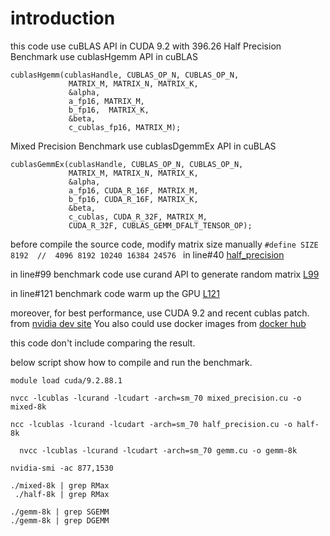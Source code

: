 # introduction 
this code use cuBLAS API in CUDA 9.2 with 396.26
Half Precision Benchmark use cublasHgemm API in cuBLAS

```
cublasHgemm(cublasHandle, CUBLAS_OP_N, CUBLAS_OP_N,
             MATRIX_M, MATRIX_N, MATRIX_K,
             &alpha,
             a_fp16, MATRIX_M,
             b_fp16,  MATRIX_K,
             &beta,
             c_cublas_fp16, MATRIX_M);
```

Mixed Precision Benchmark use cublasDgemmEx  API in cuBLAS

```
cublasGemmEx(cublasHandle, CUBLAS_OP_N, CUBLAS_OP_N,
             MATRIX_M, MATRIX_N, MATRIX_K,
             &alpha,
             a_fp16, CUDA_R_16F, MATRIX_M,
             b_fp16, CUDA_R_16F, MATRIX_K,
             &beta,
             c_cublas, CUDA_R_32F, MATRIX_M,
             CUDA_R_32F, CUBLAS_GEMM_DFALT_TENSOR_OP);
```

before compile the source code, modify  matrix size manually `#define SIZE 8192  //  4096 8192 10240 16384 24576 `  in line#40 [half_precision](https://github.com/yhgon/benchmark/blob/master/tensorcore/mixed_precision.cu#L40)


in line#99  benchmark code use curand API to generate random matrix [L99](https://github.com/yhgon/benchmark/blob/master/tensorcore/mixed_precision.cu#L99)

in line#121  benchmark code warm up the GPU [L121](https://github.com/yhgon/benchmark/blob/master/tensorcore/mixed_precision.cu#L121)

moreover, for best performance, use CUDA 9.2 and recent cublas patch. from [nvidia dev site](http://developer.nvidia.com) You also could use docker images from [docker hub](https://hub.docker.com/r/nvidia/cuda/tags/) 

this code don't include comparing the result. 

below script show how to compile and run the benchmark. 
```
module load cuda/9.2.88.1
 
nvcc -lcublas -lcurand -lcudart -arch=sm_70 mixed_precision.cu -o mixed-8k
 
ncc -lcublas -lcurand -lcudart -arch=sm_70 half_precision.cu -o half-8k
 
  nvcc -lcublas -lcurand -lcudart -arch=sm_70 gemm.cu -o gemm-8k
 
nvidia-smi -ac 877,1530
 
./mixed-8k | grep RMax
 ./half-8k | grep RMax

./gemm-8k | grep SGEMM
./gemm-8k | grep DGEMM
```


